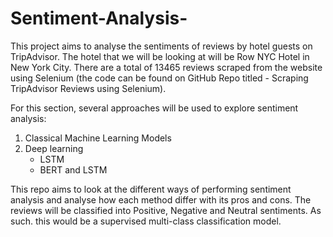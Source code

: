 # Sentiment-Analysis-

This project aims to analyse the sentiments of reviews by hotel guests on TripAdvisor. The hotel that we will be looking at will be Row NYC Hotel in New York City. There are a total of 13465 reviews scraped from the website using Selenium (the code can be found on GitHub Repo titled - Scraping TripAdvisor Reviews using Selenium).

For this section, several approaches will be used to explore sentiment analysis:
1. Classical Machine Learning Models 
2. Deep learning 
    - LSTM
    - BERT and LSTM 

This repo aims to look at the different ways of performing sentiment analysis and analyse how each method differ with its pros and cons.
The reviews will be classified into Positive, Negative and Neutral sentiments. As such. this would be a supervised multi-class classification model.
